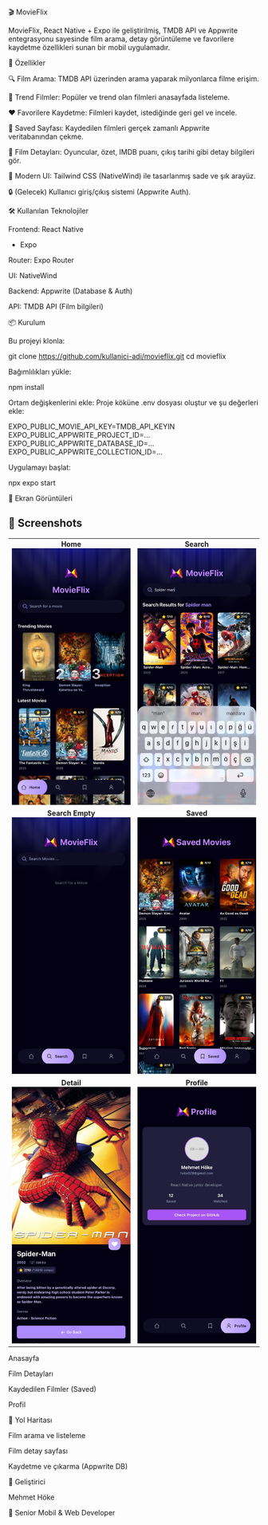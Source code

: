 🎬 MovieFlix

MovieFlix, React Native + Expo ile geliştirilmiş, TMDB API ve Appwrite entegrasyonu sayesinde film arama, detay görüntüleme ve favorilere kaydetme özellikleri sunan bir mobil uygulamadır.

🚀 Özellikler

🔍 Film Arama: TMDB API üzerinden arama yaparak milyonlarca filme erişim.

📰 Trend Filmler: Popüler ve trend olan filmleri anasayfada listeleme.

❤️ Favorilere Kaydetme: Filmleri kaydet, istediğinde geri gel ve incele.

📂 Saved Sayfası: Kaydedilen filmleri gerçek zamanlı Appwrite veritabanından çekme.

📄 Film Detayları: Oyuncular, özet, IMDB puanı, çıkış tarihi gibi detay bilgileri gör.

🎨 Modern UI: Tailwind CSS (NativeWind) ile tasarlanmış sade ve şık arayüz.

🔒 (Gelecek) Kullanıcı giriş/çıkış sistemi (Appwrite Auth).

🛠 Kullanılan Teknolojiler

Frontend: React Native
 + Expo

Router: Expo Router

UI: NativeWind

Backend: Appwrite
 (Database & Auth)

API: TMDB API
 (Film bilgileri)

📦 Kurulum

Bu projeyi klonla:

git clone https://github.com/kullanici-adi/movieflix.git
cd movieflix


Bağımlılıkları yükle:

npm install


Ortam değişkenlerini ekle:
Proje köküne .env dosyası oluştur ve şu değerleri ekle:

EXPO_PUBLIC_MOVIE_API_KEY=TMDB_API_KEYIN
EXPO_PUBLIC_APPWRITE_PROJECT_ID=...
EXPO_PUBLIC_APPWRITE_DATABASE_ID=...
EXPO_PUBLIC_APPWRITE_COLLECTION_ID=...


Uygulamayı başlat:

npx expo start

📱 Ekran Görüntüleri

## 📸 Screenshots

<table align="center">
  <tr>
    <td align="center">
      <b>Home</b><br/>
      <img src="./assets/screenshots/home.jpg" alt="Home" width="250"/>
    </td>
    <td align="center">
      <b>Search</b><br/>
      <img src="./assets/screenshots/search.jpg" alt="Search" width="250"/>
    </td>
  </tr>
  <tr>
    <td align="center">
      <b>Search Empty</b><br/>
      <img src="./assets/screenshots/searchempty.jpg" alt="Search Empty" width="250"/>
    </td>
    <td align="center">
      <b>Saved</b><br/>
      <img src="./assets/screenshots/saved.jpg" alt="Saved" width="250"/>
    </td>
  </tr>
  <tr>
    <td align="center">
      <b>Detail</b><br/>
      <img src="./assets/screenshots/detail.jpg" alt="Detail" width="250"/>
    </td>
    <td align="center">
      <b>Profile</b><br/>
      <img src="./assets/screenshots/profile.jpg" alt="Profile" width="250"/>
    </td>
  </tr>
</table>





Anasayfa

Film Detayları

Kaydedilen Filmler (Saved)

Profil

🔮 Yol Haritası

 Film arama ve listeleme

 Film detay sayfası

 Kaydetme ve çıkarma (Appwrite DB)


👤 Geliştirici

Mehmet Höke

💼 Senior Mobil & Web Developer

